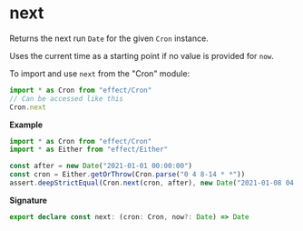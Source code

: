 # next

Returns the next run `Date` for the given `Cron` instance.

Uses the current time as a starting point if no value is provided for `now`.

To import and use `next` from the "Cron" module:

```ts
import * as Cron from "effect/Cron"
// Can be accessed like this
Cron.next
```

**Example**

```ts
import * as Cron from "effect/Cron"
import * as Either from "effect/Either"

const after = new Date("2021-01-01 00:00:00")
const cron = Either.getOrThrow(Cron.parse("0 4 8-14 * *"))
assert.deepStrictEqual(Cron.next(cron, after), new Date("2021-01-08 04:00:00"))
```

**Signature**

```ts
export declare const next: (cron: Cron, now?: Date) => Date
```
